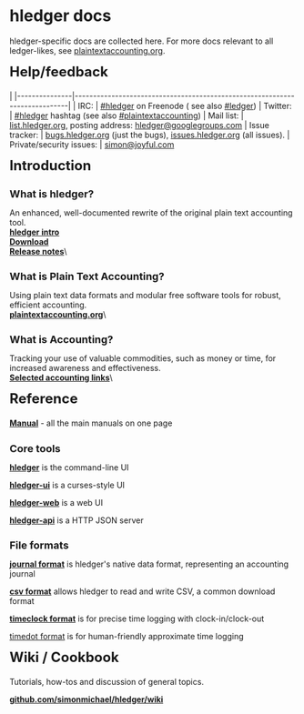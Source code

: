 # hledger docs

<style>
h2 { font-size:x-large; margin-top:0.5em; }
h3 { font-size:large; margin-bottom:0.2em; }
tr { border-top:thin solid #bbb; border-bottom:thin solid #bbb; vertical-align:top; }
td:nth-child(1) { padding-right:1em; white-space:nowrap; }
</style>

<div class="container">

hledger-specific docs are collected here. 
For more docs relevant to all ledger-likes, see [plaintextaccounting.org](http://plaintextaccounting.org).

## Help/feedback
|
|---------------|----------------------------------------------------------------------------|
| IRC:           | [#hledger](http://irc.hledger.org) on Freenode (<!-- [chat log](http://ircbrowse.net/browse/hledger); --> see also [#ledger](http://webchat.freenode.net?channels=ledger&randomnick=1)) <!-- *Quick help and background chat.* --> <!-- *If you don't get an answer promptly, you can type `sm` to alert me, or leave the window open and check back later.* -->
| Twitter:       | [#hledger](https://twitter.com/search?q=%23hledger&src=typd&f=realtime) hashtag (see also [#plaintextaccounting](https://twitter.com/search?q=%23plaintextaccounting&src=typd&f=realtime)) <!-- <a href="https://twitter.com/ledgertips">@LedgerTips</a> --> <!-- *Social!* -->
| Mail list:     | [list.hledger.org](http://list.hledger.org), posting address: hledger@googlegroups.com <!-- *Slightly less quick, more eyeballs.* -->
| Issue tracker: | [bugs.hledger.org](http://bugs.hledger.org) (just the bugs), [issues.hledger.org](http://issues.hledger.org) (all issues). <!-- *Always check here.* --> <!-- *Bug reports are welcome.* -->
| Private/security issues: | [simon@joyful.com](mailto:simon@joyful.com)
<!-- | hledger-web demo&nbsp;&nbsp; | [demo.hledger.org](http://demo.hledger.org) -->
<!-- | hledger-web on Sandstorm&nbsp;&nbsp; | [hledger-web app](https://apps.sandstorm.io/app/8x12h6p0x0nrzk73hfq6zh2jxtgyzzcty7qsatkg7jfg2mzw5n90), [issues](https://github.com/simonmichael/hledger/issues?utf8=✓&q=label%3A%22platform%3A%20sandstorm%22%20) -->
<!-- | hledger-api demo        | <\!-- [demo.hledger.org/api](http://demo.hledger.org/api/swagger.json), -\-> [in swagger editor](http://editor.swagger.io/#/?import=demo.hledger.org/api/swagger.json&no-proxy) -->

<div class="row">

<div class="col-sm-3">

## Introduction

### What is hledger?
An enhanced, well-documented rewrite of the original plain text accounting tool.\
**[hledger intro](http://hledger.org)**\
**[Download](download.html)**\
**[Release notes](release-notes.html)**\


### What is Plain Text Accounting?
Using plain text data formats and modular free software tools for robust, efficient accounting.\
**[plaintextaccounting.org](http://plaintextaccounting.org)**\


### What is Accounting?
Tracking your use of valuable commodities, such as money or time, for increased awareness and effectiveness.\
**[Selected accounting links](http://github.com/simonmichael/hledger/wiki/more-docs)**\

</div>

<div class="col-sm-3">

## Reference

**[Manual](manual.html)** - all the main manuals on one page

### Core tools

**[hledger](hledger.html)**
is the command-line UI

**[hledger-ui](hledger-ui.html)**
is a curses-style UI

**[hledger-web](hledger-web.html)**
is a web UI

**[hledger-api](hledger-api.html)**
is a HTTP JSON server

### File formats

**[journal format](journal.html)**
is hledger's native data format, representing an accounting journal

**[csv format](csv.html)**
allows hledger to read and write CSV, a common download format

**[timeclock format](timeclock.html)**
is for precise time logging with clock-in/clock-out

[timedot format](timedot.html)
is for human-friendly approximate time logging

</div>

<div class="col-sm-3">

## Wiki / Cookbook

Tutorials, how-tos and discussion of general topics.

**[github.com/simonmichael/hledger/wiki](https://github.com/simonmichael/hledger/wiki)**

</div>

</div> <!-- row -->
</div> <!-- container -->

<!-- For more docs relevant to all ledger-likes, see also [plaintextaccounting.org](http://plaintextaccounting.org)  -->

